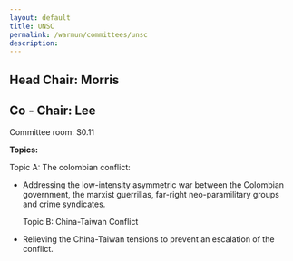 ```yaml
---
layout: default
title: UNSC
permalink: /warmun/committees/unsc
description:
---
```

## Head Chair: Morris

## Co - Chair: Lee

Committee room: S0.11

<b>Topics:</b>

  Topic A: The colombian conflict:
- Addressing the low-intensity asymmetric war between the Colombian government, the
marxist guerrillas, far-right neo-paramilitary groups and crime syndicates.

  Topic B: China-Taiwan Conflict
- Relieving the China-Taiwan tensions to prevent an escalation of the conflict.


